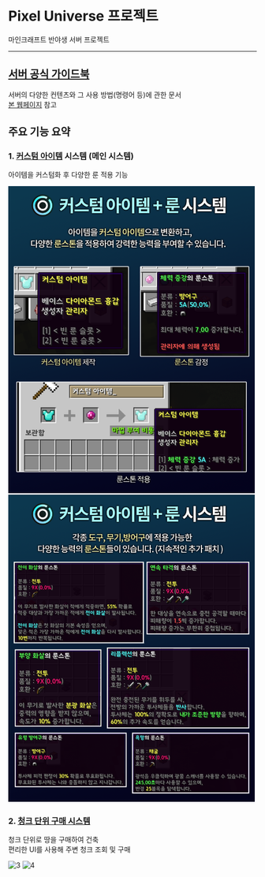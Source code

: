 # Pixel Universe 프로젝트

마인크래프트 반야생 서버 프로젝트

-----

## [서버 공식 가이드북](https://app.gitbook.com/o/OEzEN8ffDTM8s9sq8JvC/s/4JZZXdi0Uwk0711M4IXx/readme/readme-1)

서버의 다양한 컨텐츠와 그 사용 방법(명령어 등)에 관한 문서  
[본 웹페이지](https://app.gitbook.com/o/OEzEN8ffDTM8s9sq8JvC/s/4JZZXdi0Uwk0711M4IXx/readme/readme-1) 참고

## 주요 기능 요약

### 1. [커스텀 아이템](https://app.gitbook.com/o/OEzEN8ffDTM8s9sq8JvC/s/4JZZXdi0Uwk0711M4IXx/readme/customitem) 시스템 (메인 시스템)

아이템을 커스텀화 후 다양한 룬 적용 기능

<img alt="1" src="1.png" width="500"/>
<img alt="2" src="2.png" width="500"/>  

### 2. [청크 단위 구매 시스템](https://app.gitbook.com/o/OEzEN8ffDTM8s9sq8JvC/s/4JZZXdi0Uwk0711M4IXx/readme/undefined/estate)

청크 단위로 땅을 구매하여 건축  
편리한 UI를 사용해 주변 청크 조회 및 구매

<img alt="3" src="3.png" width="500"/>
<img alt="4" src="4.png" width="500"/>